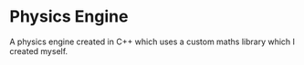 # Physics Engine
A physics engine created in C++ which uses a custom maths library which I created myself.

